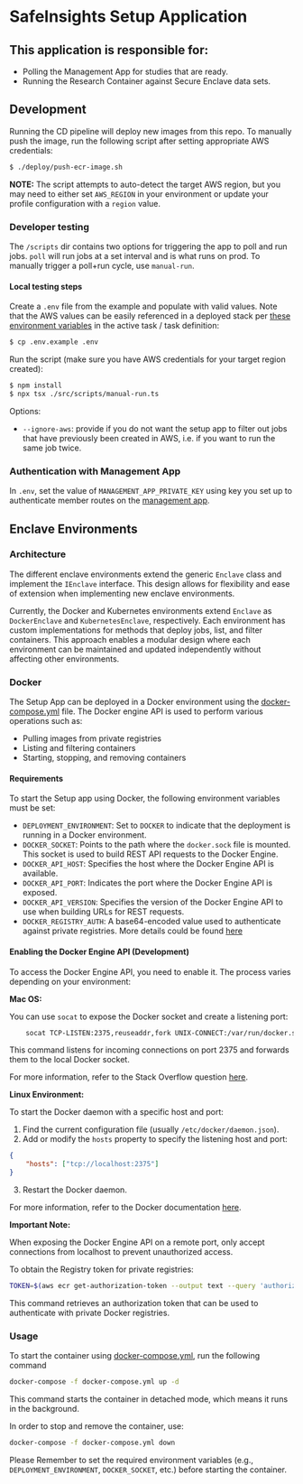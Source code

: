 # SafeInsights Setup Application

## This application is responsible for:

-   Polling the Management App for studies that are ready.
-   Running the Research Container against Secure Enclave data sets.

## Development

Running the CD pipeline will deploy new images from this repo. To manually push the image, run the following script after setting appropriate AWS credentials:

```bash
$ ./deploy/push-ecr-image.sh
```

**NOTE:** The script attempts to auto-detect the target AWS region, but you may need to either set `AWS_REGION` in your environment or update your profile configuration with a `region` value.

### Developer testing

The `/scripts` dir contains two options for triggering the app to poll and run jobs. `poll` will run jobs at a set interval and is what runs on prod. To manually trigger a poll+run cycle, use `manual-run`.

#### Local testing steps

Create a `.env` file from the example and populate with valid values. Note that the AWS values can be easily referenced in a deployed stack per [these environment variables](https://github.com/safeinsights/iac/blob/601155a55785996f736b0ed207945a9535c19371/secure-enclave/stack.ts#L273-L276) in the active task / task definition:

```bash
$ cp .env.example .env
```

Run the script (make sure you have AWS credentials for your target region created):

```bash
$ npm install
$ npx tsx ./src/scripts/manual-run.ts
```

Options:

-   `--ignore-aws`: provide if you do not want the setup app to filter out jobs that have previously been created in AWS, i.e. if you want to run the same job twice.

### Authentication with Management App

In `.env`, set the value of `MANAGEMENT_APP_PRIVATE_KEY` using key you set up to authenticate member routes on the [management app](https://github.com/safeinsights/management-app?tab=readme-ov-file#enclave-api-routes).

## Enclave Environments

### Architecture

The different enclave environments extend the generic `Enclave` class and implement the `IEnclave` interface. This design allows for flexibility and ease of extension when implementing new enclave environments.

Currently, the Docker and Kubernetes environments extend `Enclave` as `DockerEnclave` and `KubernetesEnclave`, respectively. Each environment has custom implementations for methods that deploy jobs, list, and filter containers. This approach enables a modular design where each environment can be maintained and updated independently without affecting other environments.

### Docker

The Setup App can be deployed in a Docker environment using the [docker-compose.yml](docker-compose.yml) file. The Docker engine API is used to perform various operations such as:

-   Pulling images from private registries
-   Listing and filtering containers
-   Starting, stopping, and removing containers

#### Requirements

To start the Setup app using Docker, the following environment variables must be set:

-   `DEPLOYMENT_ENVIRONMENT`: Set to `DOCKER` to indicate that the deployment is running in a Docker environment.
-   `DOCKER_SOCKET`: Points to the path where the `docker.sock` file is mounted. This socket is used to build REST API requests to the Docker Engine.
-   `DOCKER_API_HOST`: Specifies the host where the Docker Engine API is available.
-   `DOCKER_API_PORT`: Indicates the port where the Docker Engine API is exposed.
-   `DOCKER_API_VERSION`: Specifies the version of the Docker Engine API to use when building URLs for REST requests.
-   `DOCKER_REGISTRY_AUTH`: A base64-encoded value used to authenticate against private registries. More details could be found [here](https://docs.docker.com/reference/api/engine/version/v1.48/#section/Authentication
)

#### Enabling the Docker Engine API (Development)

To access the Docker Engine API, you need to enable it. The process varies depending on your environment:

**Mac OS:**

You can use `socat` to expose the Docker socket and create a listening port:

```bash
    socat TCP-LISTEN:2375,reuseaddr,fork UNIX-CONNECT:/var/run/docker.sock
```

This command listens for incoming connections on port 2375 and forwards them to the local Docker socket.

For more information, refer to the Stack Overflow question [here](https://stackoverflow.com/questions/39411126/access-docker-daemon-remote-api-on-docker-for-mac).

**Linux Environment:**

To start the Docker daemon with a specific host and port:

1. Find the current configuration file (usually `/etc/docker/daemon.json`).
2. Add or modify the `hosts` property to specify the listening host and port:

```json
{
    "hosts": ["tcp://localhost:2375"]
}
```

3. Restart the Docker daemon.

For more information, refer to the Docker documentation [here](https://docs.docker.com/engine/daemon/remote-access/).

**Important Note:**

When exposing the Docker Engine API on a remote port, only accept connections from localhost to prevent unauthorized access.

To obtain the Registry token for private registries:

```bash
TOKEN=$(aws ecr get-authorization-token --output text --query 'authorizationData[].authorizationToken')
```

This command retrieves an authorization token that can be used to authenticate with private Docker registries.

### Usage

To start the container using [docker-compose.yml](docker-compose.yml), run the following command

```bash
docker-compose -f docker-compose.yml up -d
```

This command starts the container in detached mode, which means it runs in the background.

In order to stop and remove the container, use:

```bash
docker-compose -f docker-compose.yml down
```

Please Remember to set the required environment variables (e.g., `DEPLOYMENT_ENVIRONMENT`, `DOCKER_SOCKET`, etc.) before starting the container.
